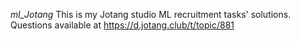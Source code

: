 *ml_Jotang*
This is my Jotang studio ML recruitment tasks' solutions.
Questions available at https://d.jotang.club/t/topic/881
